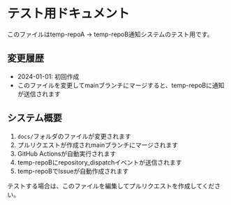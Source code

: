 # テスト用ドキュメント

このファイルはtemp-repoA → temp-repoB通知システムのテスト用です。

## 変更履歴

- 2024-01-01: 初回作成
- このファイルを変更してmainブランチにマージすると、temp-repoBに通知が送信されます

## システム概要

1. `docs/`フォルダのファイルが変更されます
2. プルリクエストが作成されmainブランチにマージされます  
3. GitHub Actionsが自動実行されます
4. temp-repoBにrepository_dispatchイベントが送信されます
5. temp-repoBでIssueが自動作成されます

テストする場合は、このファイルを編集してプルリクエストを作成してください。